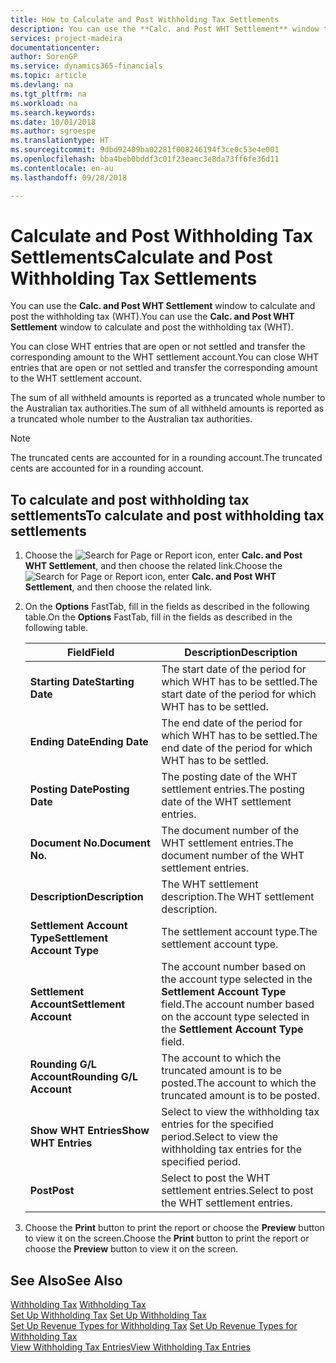 ```yaml
---
title: How to Calculate and Post Withholding Tax Settlements
description: You can use the **Calc. and Post WHT Settlement** window to calculate and post the withholding tax (WHT).
services: project-madeira
documentationcenter: 
author: SorenGP
ms.service: dynamics365-financials
ms.topic: article
ms.devlang: na
ms.tgt_pltfrm: na
ms.workload: na
ms.search.keywords: 
ms.date: 10/01/2018
ms.author: sgroespe
ms.translationtype: HT
ms.sourcegitcommit: 9dbd92409ba02281f008246194f3ce0c53e4e001
ms.openlocfilehash: bba4beb0bddf3c01f23eaec3e8da73ff6fe36d11
ms.contentlocale: en-au
ms.lasthandoff: 09/28/2018

---
```

# <a name="calculate-and-post-withholding-tax-settlements"></a><span data-ttu-id="fda7e-103">Calculate and Post Withholding Tax Settlements</span><span class="sxs-lookup"><span data-stu-id="fda7e-103">Calculate and Post Withholding Tax Settlements</span></span>
<span data-ttu-id="fda7e-104">You can use the **Calc. and Post WHT Settlement** window to calculate and post the withholding tax (WHT).</span><span class="sxs-lookup"><span data-stu-id="fda7e-104">You can use the **Calc. and Post WHT Settlement** window to calculate and post the withholding tax (WHT).</span></span>  

<span data-ttu-id="fda7e-105">You can close WHT entries that are open or not settled and transfer the corresponding amount to the WHT settlement account.</span><span class="sxs-lookup"><span data-stu-id="fda7e-105">You can close WHT entries that are open or not settled and transfer the corresponding amount to the WHT settlement account.</span></span>  

<span data-ttu-id="fda7e-106">The sum of all withheld amounts is reported as a truncated whole number to the Australian tax authorities.</span><span class="sxs-lookup"><span data-stu-id="fda7e-106">The sum of all withheld amounts is reported as a truncated whole number to the Australian tax authorities.</span></span>  

> [!NOTE]  
>  <span data-ttu-id="fda7e-107">The truncated cents are accounted for in a rounding account.</span><span class="sxs-lookup"><span data-stu-id="fda7e-107">The truncated cents are accounted for in a rounding account.</span></span>  

## <a name="to-calculate-and-post-withholding-tax-settlements"></a><span data-ttu-id="fda7e-108">To calculate and post withholding tax settlements</span><span class="sxs-lookup"><span data-stu-id="fda7e-108">To calculate and post withholding tax settlements</span></span>  

1.  <span data-ttu-id="fda7e-109">Choose the ![Search for Page or Report](../../media/ui-search/search_small.png "Search for Page or Report icon") icon, enter **Calc. and Post WHT Settlement**, and then choose the related link.</span><span class="sxs-lookup"><span data-stu-id="fda7e-109">Choose the ![Search for Page or Report](../../media/ui-search/search_small.png "Search for Page or Report icon") icon, enter **Calc. and Post WHT Settlement**, and then choose the related link.</span></span>  
2.  <span data-ttu-id="fda7e-110">On the **Options** FastTab, fill in the fields as described in the following table.</span><span class="sxs-lookup"><span data-stu-id="fda7e-110">On the **Options** FastTab, fill in the fields as described in the following table.</span></span>  

    |<span data-ttu-id="fda7e-111">Field</span><span class="sxs-lookup"><span data-stu-id="fda7e-111">Field</span></span>|<span data-ttu-id="fda7e-112">Description</span><span class="sxs-lookup"><span data-stu-id="fda7e-112">Description</span></span>|  
    |---------------------------------|---------------------------------------|  
    |<span data-ttu-id="fda7e-113">**Starting Date**</span><span class="sxs-lookup"><span data-stu-id="fda7e-113">**Starting Date**</span></span>|<span data-ttu-id="fda7e-114">The start date of the period for which WHT has to be settled.</span><span class="sxs-lookup"><span data-stu-id="fda7e-114">The start date of the period for which WHT has to be settled.</span></span>|  
    |<span data-ttu-id="fda7e-115">**Ending Date**</span><span class="sxs-lookup"><span data-stu-id="fda7e-115">**Ending Date**</span></span>|<span data-ttu-id="fda7e-116">The end date of the period for which WHT has to be settled.</span><span class="sxs-lookup"><span data-stu-id="fda7e-116">The end date of the period for which WHT has to be settled.</span></span>|  
    |<span data-ttu-id="fda7e-117">**Posting Date**</span><span class="sxs-lookup"><span data-stu-id="fda7e-117">**Posting Date**</span></span>|<span data-ttu-id="fda7e-118">The posting date of the WHT settlement entries.</span><span class="sxs-lookup"><span data-stu-id="fda7e-118">The posting date of the WHT settlement entries.</span></span>|  
    |<span data-ttu-id="fda7e-119">**Document No.**</span><span class="sxs-lookup"><span data-stu-id="fda7e-119">**Document No.**</span></span>|<span data-ttu-id="fda7e-120">The document number of the WHT settlement entries.</span><span class="sxs-lookup"><span data-stu-id="fda7e-120">The document number of the WHT settlement entries.</span></span>|  
    |<span data-ttu-id="fda7e-121">**Description**</span><span class="sxs-lookup"><span data-stu-id="fda7e-121">**Description**</span></span>|<span data-ttu-id="fda7e-122">The WHT settlement description.</span><span class="sxs-lookup"><span data-stu-id="fda7e-122">The WHT settlement description.</span></span>|  
    |<span data-ttu-id="fda7e-123">**Settlement Account Type**</span><span class="sxs-lookup"><span data-stu-id="fda7e-123">**Settlement Account Type**</span></span>|<span data-ttu-id="fda7e-124">The settlement account type.</span><span class="sxs-lookup"><span data-stu-id="fda7e-124">The settlement account type.</span></span>|  
    |<span data-ttu-id="fda7e-125">**Settlement Account**</span><span class="sxs-lookup"><span data-stu-id="fda7e-125">**Settlement Account**</span></span>|<span data-ttu-id="fda7e-126">The account number based on the account type selected in the **Settlement Account Type** field.</span><span class="sxs-lookup"><span data-stu-id="fda7e-126">The account number based on the account type selected in the **Settlement Account Type** field.</span></span>|  
    |<span data-ttu-id="fda7e-127">**Rounding G/L Account**</span><span class="sxs-lookup"><span data-stu-id="fda7e-127">**Rounding G/L Account**</span></span>|<span data-ttu-id="fda7e-128">The account to which the truncated amount is to be posted.</span><span class="sxs-lookup"><span data-stu-id="fda7e-128">The account to which the truncated amount is to be posted.</span></span>|  
    |<span data-ttu-id="fda7e-129">**Show WHT Entries**</span><span class="sxs-lookup"><span data-stu-id="fda7e-129">**Show WHT Entries**</span></span>|<span data-ttu-id="fda7e-130">Select to view the withholding tax entries for the specified period.</span><span class="sxs-lookup"><span data-stu-id="fda7e-130">Select to view the withholding tax entries for the specified period.</span></span>|  
    |<span data-ttu-id="fda7e-131">**Post**</span><span class="sxs-lookup"><span data-stu-id="fda7e-131">**Post**</span></span>|<span data-ttu-id="fda7e-132">Select to post the WHT settlement entries.</span><span class="sxs-lookup"><span data-stu-id="fda7e-132">Select to post the WHT settlement entries.</span></span>|  

3.  <span data-ttu-id="fda7e-133">Choose the **Print** button to print the report or choose the **Preview** button to view it on the screen.</span><span class="sxs-lookup"><span data-stu-id="fda7e-133">Choose the **Print** button to print the report or choose the **Preview** button to view it on the screen.</span></span>  

## <a name="see-also"></a><span data-ttu-id="fda7e-134">See Also</span><span class="sxs-lookup"><span data-stu-id="fda7e-134">See Also</span></span>  
 <span data-ttu-id="fda7e-135">[Withholding Tax](withholding-tax.md) </span><span class="sxs-lookup"><span data-stu-id="fda7e-135">[Withholding Tax](withholding-tax.md) </span></span>  
 <span data-ttu-id="fda7e-136">[Set Up Withholding Tax](how-to-set-up-withholding-tax.md) </span><span class="sxs-lookup"><span data-stu-id="fda7e-136">[Set Up Withholding Tax](how-to-set-up-withholding-tax.md) </span></span>  
 <span data-ttu-id="fda7e-137">[Set Up Revenue Types for Withholding Tax](how-to-set-up-revenue-types-for-withholding-tax.md) </span><span class="sxs-lookup"><span data-stu-id="fda7e-137">[Set Up Revenue Types for Withholding Tax](how-to-set-up-revenue-types-for-withholding-tax.md) </span></span>  
 [<span data-ttu-id="fda7e-138">View Withholding Tax Entries</span><span class="sxs-lookup"><span data-stu-id="fda7e-138">View Withholding Tax Entries</span></span>](how-to-view-withholding-tax-entries.md)

